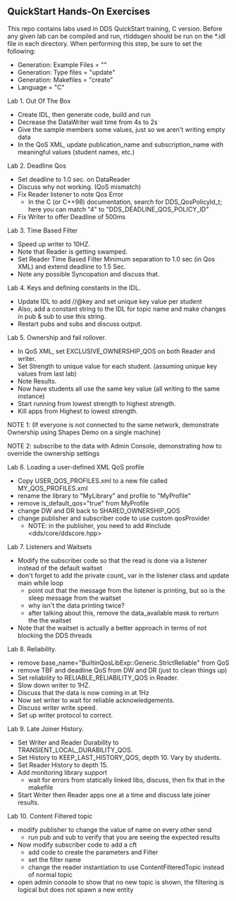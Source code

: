 QuickStart Hands-On Exercises
-----------------------------

This repo contains labs used in DDS QuickStart training, C version. Before
any given lab can be compiled and run, rtiddsgen should be run on the \*.idl
file in each directory. When performing this step, be sure to set the following:
- Generation: Example Files = "<disable>"
- Generation: Type files = "update"
- Generation: Makefiles = "create"
- Language = "C"

Lab 1. Out Of The Box

  - Create IDL, then generate code, build and run
  - Decrease the DataWriter wait time from 4s to 2s
  - Give the sample members some values, just so we aren't writing empty data
  - In the QoS XML, update publication_name and subscription_name with meaningful values (student names, etc.)

Lab 2. Deadline Qos

  - Set deadline to 1.0 sec. on DataReader
  - Discuss why not working. (QoS mismatch)
  - Fix Reader listener to note Qos Error
    - In the C (or C++98) documentation, search for DDS_QosPolicyId_t; here you can match "4" to "DDS_DEADLINE_QOS_POLICY_ID"
  - Fix Writer to offer Deadline of 500ms

Lab 3. Time Based Filter

  - Speed up writer to 10HZ.
  - Note that Reader is getting swamped.
  - Set Reader Time Based Filter Minimum separation to 1.0 sec (in Qos XML) and extend deadline to 1.5 Sec.
  - Note any possible Syncopation and discuss that.


Lab 4. Keys and defining constants in the IDL.

  - Update IDL to add //@key and set unique key value per student
  - Also, add a constant string to the IDL for topic name and make changes in pub & sub to use this string.
  - Restart pubs and subs and discuss output.

Lab 5. Ownership and fail rollover.

  - In QoS XML, set EXCLUSIVE_OWNERSHIP_QOS on both Reader and writer.
  - Set Strength to unique value for each student. (assuming unique key values from last lab)
  - Note Results.
  - Now have students all use the same key value (all writing to the same instance)
  - Start running from lowest strength to highest strength.
  - Kill apps from Highest to lowest strength.

  NOTE 1: (If everyone is not connected to the same network, demonstrate Ownership using Shapes Demo on a
  single machine)

  NOTE 2: subscribe to the data with Admin Console, demonstrating how to override the ownership settings

Lab 6. Loading a user-defined XML QoS profile

  - Copy USER_QOS_PROFILES.xml to a new file called MY_QOS_PROFILES.xml
  - rename the library to "MyLibrary" and profile to "MyProfile"
  - remove is_default_qos="true" from MyProfile
  - change DW and DR back to SHARED_OWNERSHIP_QOS
  - change publisher and subscriber code to use custom qosProvider
    - NOTE: in the publisher, you need to add
        #include <dds/core/ddscore.hpp>

Lab 7. Listeners and Waitsets

  - Modify the subscriber code so that the read is done via a listener instead of the default waitset
  - don't forget to add the private count_ var in the listener class and update main while loop
    - point out that the message from the listener is printing, but so is the sleep message from the waitset
    - why isn't the data printing twice?
    - after talking about this, remove the data_available mask to rerturn the the waitset
  - Note that the waitset is actually a better approach in terms of not blocking the DDS threads

Lab 8. Reliability.

  - remove base_name="BuiltinQosLibExp::Generic.StrictReliable" from QoS
  - remove TBF and deadline QoS from DW and DR (just to clean things up)
  - Set reliability to RELIABLE_RELIABILITY_QOS in Reader.
  - Slow down writer to 1HZ.
  - Discuss that the data is now coming in at 1Hz
  - Now set writer to wait for reliable acknowledgements.
  - Discuss writer write speed.
  - Set up writer protocol to correct.

Lab 9. Late Joiner History.

  - Set Writer and Reader Durability to TRANSIENT_LOCAL_DURABILITY_QOS.
  - Set History to KEEP_LAST_HISTORY_QOS, depth 10. Vary by students.
  - Set Reader History to depth 15.
  - Add monitoring library support
    - wait for errors from statically linked libs, discuss, then fix that in the makefile
  - Start Writer then Reader apps one at a time and discuss late joiner results.

Lab 10. Content Filtered topic

  - modify publisher to change the value of name on every other send
    - run pub and sub to verify that you are seeing the expected results
  - Now modify subscriber code to add a cft
    - add code to create the parameters and Filter
    - set the filter name
    - change the reader instantiation to use ContentFilteredTopic instead of normal topic
  - open admin console to show that no new topic is shown, the filtering is logical but
    does not spawn a new entity
